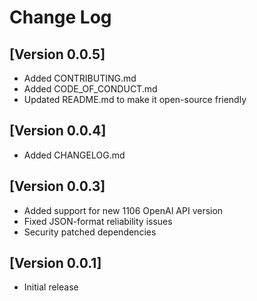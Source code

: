 # Change Log

## [Version 0.0.5]

- Added CONTRIBUTING.md
- Added CODE_OF_CONDUCT.md
- Updated README.md to make it open-source friendly

## [Version 0.0.4]

- Added CHANGELOG.md

## [Version 0.0.3]

- Added support for new 1106 OpenAI API version
- Fixed JSON-format reliability issues
- Security patched dependencies

## [Version 0.0.1]

- Initial release
